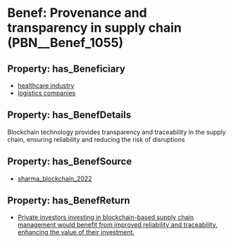 # Benef: __Provenance and transparency in supply chain__ (PBN__Benef_1055)

## Property: has_Beneficiary

* [healthcare industry](../Stakeholder/PBN__Stakeholder_423)
* [logistics companies](../Stakeholder/PBN__Stakeholder_424)

## Property: has_BenefDetails

Blockchain technology provides transparency and traceability in the supply chain, ensuring reliability and reducing the risk of disruptions

## Property: has_BenefSource

* [sharma_blockchain_2022](../Article/PBN__Article_219)

## Property: has_BenefReturn

* [Private investors investing in blockchain-based supply chain management would benefit from improved reliability and traceability, enhancing the value of their investment.](../BenefReturn/PBN__BenefReturn_1176)

